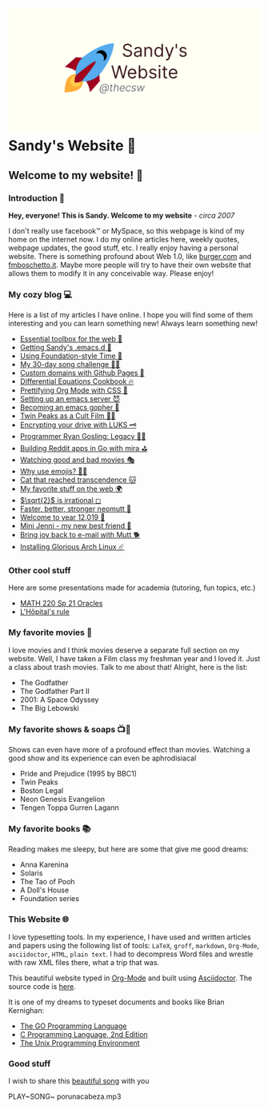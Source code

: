 ![preview](./preview.png)
Sandy\'s Website 🚀
==================

Welcome to my website! 🌷
------------------------

### Introduction 🛀

**Hey, everyone! This is Sandy. Welcome to my website** - *circa 2007*

I don\'t really use facebook™ or MySpace, so this webpage is kind of my
home on the internet now. I do my online articles here, weekly quotes,
webpage updates, the good stuff, etc. I really enjoy having a personal
website. There is something profound about Web 1.0, like
[burger.com](http://burger.com) and
[fmboschetto.it](http://fmboschetto.it). Maybe more people will try to
have their own website that allows them to modify it in any conceivable
way. Please enjoy!

### My cozy blog 💻

Here is a list of my articles I have online. I hope you will find some
of them interesting and you can learn something new! Always learn
something new!

-   [Essential toolbox for the web 🧰](./blog/web-toolbox)
-   [Getting Sandy\'s .emacs.d 🤺](./blog/emacs.sh)
-   [Using Foundation-style Time 💫](./articles/foundation-time)
-   [My 30-day song challenge 🎵🤘](./articles/song_challenge)
-   [Custom domains with Github Pages 🦉](./articles/githubio)
-   [Differential Equations Cookbook 🔥](./articles/diffeq)
-   [Prettifying Org Mode with CSS 💅](./articles/orgmode-css)
-   [Setting up an emacs server 😈](./articles/emacsd)
-   [Becoming an emacs gopher 🐗](./articles/go-emacs)
-   [Twin Peaks as a Cult Film 🌲🌲](./articles/twin-peaks)
-   [Encrypting your drive with LUKS 🗝](./articles/encrypting_usb)
-   [Programmer Ryan Gosling: Legacy 👨‍💻](./articles/ryan_codes)
-   [Building Reddit apps in Go with mira ⛳](./articles/mira_reddit)
-   [Watching good and bad movies 🎭](./articles/good_bad_movies)
-   [Why use emojis? 🎷🕺](./articles/why_use_emojis)
-   [Cat that reached transcendence
    🐱](./articles/quick_dirty_js/exercise3)
-   [My favorite stuff on the web 🌍](./articles/best_web)
-   [$\sqrt{2}$ is irrational ◻](./articles/sqrt2irrational)
-   [Faster, better, stronger neomutt 🐩](./articles/better_mutt/)
-   [Welcome to year 12,019 📅](./articles/year_12019/)
-   [Mini Jenni - my new best friend 🏮](./articles/mini_jenni/)
-   [Bring joy back to e-mail with Mutt 🐕](./articles/using_mutt/)
-   [Installing Glorious Arch Linux ☄️](./articles/installing_arch/)

### Other cool stuff

Here are some presentations made for academia (tutoring, fun topics,
etc.)

-   [MATH 220 Sp 21 Oracles](https://sandyuraz.com/math220_sp21)
-   [L\'Hôpital\'s rule](./present/lhopital)

### My favorite movies 🎥

I love movies and I think movies deserve a separate full section on my
website. Well, I have taken a Film class my freshman year and I loved
it. Just a class about trash movies. Talk to me about that! Alright,
here is the list:

-   The Godfather
-   The Godfather Part II
-   2001: A Space Odyssey
-   The Big Lebowski

### My favorite shows & soaps 📺🧼

Shows can even have more of a profound effect than movies. Watching a
good show and its experience can even be aphrodisiacal

-   Pride and Prejudice (1995 by BBC1)
-   Twin Peaks
-   Boston Legal
-   Neon Genesis Evangelion
-   Tengen Toppa Gurren Lagann

### My favorite books 📚

Reading makes me sleepy, but here are some that give me good dreams:

-   Anna Karenina
-   Solaris
-   The Tao of Pooh
-   A Doll\'s House
-   Foundation series

### This Website 🌐

I love typesetting tools. In my experience, I have used and written
articles and papers using the following list of tools: `LaTeX`, `groff`,
`markdown`, `Org-Mode`, `asciidoctor`, `HTML`, `plain text`. I had to
decompress Word files and wrestle with raw XML files there, what a trip
that was.

This beautiful website typed in [Org-Mode](https://orgmode.org/) and
built using [Asciidoctor](http://asciidoctor.org). The source code is
[here](https://github.com/thecsw/thecsw.github.io).

It is one of my dreams to typeset documents and books like Brian
Kernighan:

-   [The GO Programming Language](https://www.gopl.io/)
-   [C Programming Language, 2nd
    Edition](https://en.wikipedia.org/wiki/The_C_Programming_Language)
-   [The Unix Programming
    Environment](https://en.wikipedia.org/wiki/The_Unix_Programming_Environment)

### Good stuff

I wish to share this [beautiful
song](https://en.wikipedia.org/wiki/Por_una_Cabeza) with you

PLAY~SONG~ porunacabeza.mp3
